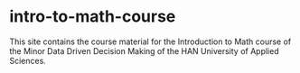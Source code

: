# intro-to-math-course
This site contains the course material for the Introduction to Math course of the Minor Data Driven Decision Making of the HAN University of Applied Sciences.
